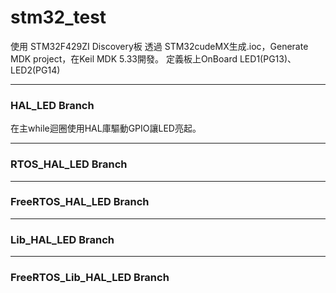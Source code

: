# stm32_test
使用 STM32F429ZI Discovery板
透過 STM32cudeMX生成.ioc，Generate MDK project，在Keil MDK 5.33開發。
定義板上OnBoard LED1(PG13)、LED2(PG14)

----
### HAL_LED Branch
在主while迴圈使用HAL庫驅動GPIO讓LED亮起。

----
### RTOS_HAL_LED Branch


----
### FreeRTOS_HAL_LED Branch



----
### Lib_HAL_LED Branch




----
### FreeRTOS_Lib_HAL_LED Branch
